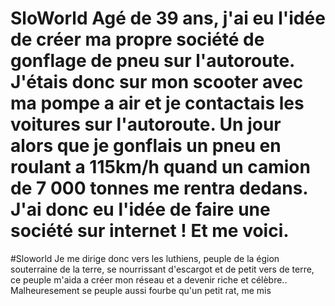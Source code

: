 # SloWorld  Agé de 39 ans, j'ai eu l'idée de créer ma propre société de gonflage de pneu sur l'autoroute. J'étais donc sur mon scooter avec ma pompe a air et je contactais les voitures sur l'autoroute. Un jour alors que je gonflais un pneu en roulant a 115km/h quand un camion de 7 000 tonnes me rentra dedans. J'ai donc eu l'idée de faire une société sur internet ! Et me voici.

#Sloworld  Je me dirige donc vers les luthiens, peuple de la égion souterraine de la terre, se nourrissant d'escargot et de petit vers de terre, ce peuple m'aida a créer mon réseau et a devenir riche et célèbre.. Malheuresement se peuple aussi fourbe qu'un petit rat, me mis 
